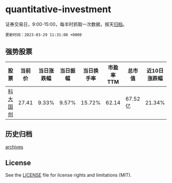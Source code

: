 # quantitative-investment

证券交易日，9:00-15:00，每半时抓取一次数据，按天[归档](archives)。

`更新时间：2023-03-29 11:31:08 +0800`

## 强势股票

|股票|当前价|当日涨跌幅|当日振幅|当日换手率|市盈率TTM|总市值|近10日涨跌幅|
|----|----|----|----|----|----|----|----|
|[科大国创](https://xueqiu.com/S/SZ300520)|27.41|9.33%|9.57%|15.72%|62.14|67.52亿|21.34%|

## 历史归档

[archives](archives)

## License

See the [LICENSE](LICENSE) file for license rights and limitations (MIT).
